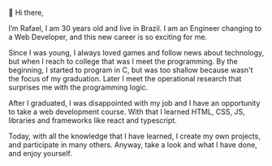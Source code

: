 👋 Hi there,

I’m Rafael, I am 30 years old and live in Brazil. I am an Engineer changing to a Web Developer, and this new career is so exciting for me. 

Since I was young, I always loved games and follow news about technology, but when I reach to college that was I meet the programming. By the beginning, I started to program in C, but was too shallow because wasn't the focus of my graduation. Later I meet the operational research that surprises me with the programming logic.

After I graduated, I was disappointed with my job and I have an opportunity to take a web development course. With that I learned HTML, CSS, JS, libraries and frameworks like react and typescript.

Today, with all the knowledge that I have learned, I create my own projects, and participate in many others. Anyway, take a look and what I have done, and enjoy yourself.
